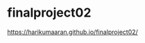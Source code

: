 # finalproject02


https://harikumaaran.github.io/finalproject02/ <Tap here for quick preview of my project>
